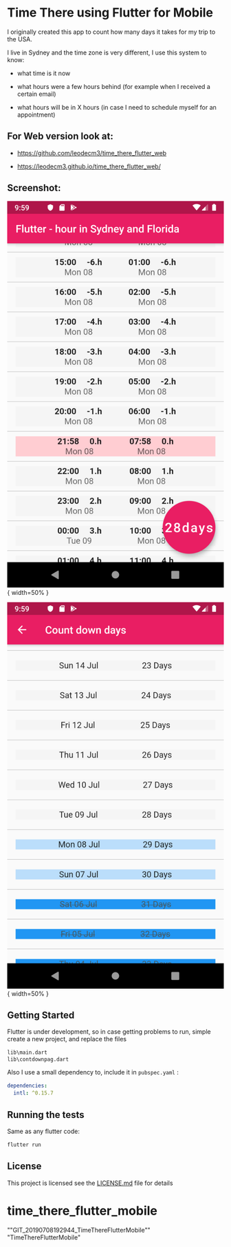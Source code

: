 # Time There using Flutter for Mobile

I originally created this app to count how many days it takes for my trip to the USA.

I live in Sydney and the time zone is very different, I use this system to know:

- what time is it now

- what hours were a few hours behind (for example when I received a certain email)

- what hours will be in X hours (in case I need to schedule myself for an appointment)

  

## For Web version look at: 

- https://github.com/leodecm3/time_there_flutter_web

- https://leodecm3.github.io/time_there_flutter_web/

  

## Screenshot: 

![](https://github.com/leodecm3/TimeThereFlutterMobile/blob/master/Screenshot/Screenshot_1562587146.png){ width=50% }

![Screenshot_1562587162](https://github.com/leodecm3/TimeThereFlutterMobile/blob/master/Screenshot/Screenshot_1562587162.png){ width=50% }





## Getting Started

Flutter is under development, so in case getting problems to run, simple create a new project, and replace the files

```
lib\main.dart
lib\contdownpag.dart
```

Also I use a small dependency to, include it in `pubspec.yaml` :

```yaml
dependencies:
  intl: ^0.15.7
```



## Running the tests
Same as any flutter code:

```bash
flutter run
```

## License

This project is licensed see the [LICENSE.md](LICENSE.md) file for details



# time_there_flutter_mobile

""GIT_20190708192944_TimeThereFlutterMobile""   
"TimeThereFlutterMobile"  

<!-- 

A new Flutter project.

## Getting Started

This project is a starting point for a Flutter application.

A few resources to get you started if this is your first Flutter project:

- [Lab: Write your first Flutter app](https://flutter.dev/docs/get-started/codelab)
- [Cookbook: Useful Flutter samples](https://flutter.dev/docs/cookbook)

For help getting started with Flutter, view our
[online documentation](https://flutter.dev/docs), which offers tutorials,
samples, guidance on mobile development, and a full API reference.

 -->